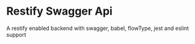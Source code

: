 # Restify Swagger Api

A restify enabled backend with swagger, babel, flowType, jest and eslint support